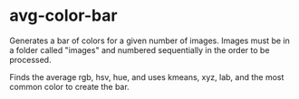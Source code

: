 # avg-color-bar

Generates a bar of colors for a given number of images.
Images must be in a folder called "images" and numbered sequentially in the order to be processed.

Finds the average rgb, hsv, hue, and uses kmeans, xyz, lab, and the most common color to create the bar.


